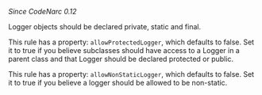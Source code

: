 
*Since CodeNarc 0.12*

Logger objects should be declared private, static and final.

This rule has a property: `allowProtectedLogger`, which defaults to false. Set it to true if you believe
subclasses should have access to a Logger in a parent class and that Logger should be declared protected or public.

This rule has a property: `allowNonStaticLogger`, which defaults to false. Set it to true if you believe
a logger should be allowed to be non-static.


